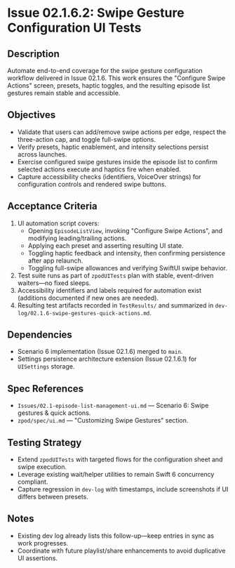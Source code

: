 # Issue 02.1.6.2: Swipe Gesture Configuration UI Tests

## Description
Automate end-to-end coverage for the swipe gesture configuration workflow delivered in Issue 02.1.6. This work ensures the "Configure Swipe Actions" screen, presets, haptic toggles, and the resulting episode list gestures remain stable and accessible.

## Objectives
- Validate that users can add/remove swipe actions per edge, respect the three-action cap, and toggle full-swipe options.
- Verify presets, haptic enablement, and intensity selections persist across launches.
- Exercise configured swipe gestures inside the episode list to confirm selected actions execute and haptics fire when enabled.
- Capture accessibility checks (identifiers, VoiceOver strings) for configuration controls and rendered swipe buttons.

## Acceptance Criteria
1. UI automation script covers:
   - Opening `EpisodeListView`, invoking "Configure Swipe Actions", and modifying leading/trailing actions.
   - Applying each preset and asserting resulting UI state.
   - Toggling haptic feedback and intensity, then confirming persistence after app relaunch.
   - Toggling full-swipe allowances and verifying SwiftUI swipe behavior.
2. Test suite runs as part of `zpodUITests` plan with stable, event-driven waiters—no fixed sleeps.
3. Accessibility identifiers and labels required for automation exist (additions documented if new ones are needed).
4. Resulting test artifacts recorded in `TestResults/` and summarized in `dev-log/02.1.6-swipe-gestures-quick-actions.md`.

## Dependencies
- Scenario 6 implementation (Issue 02.1.6) merged to `main`.
- Settings persistence architecture extension (Issue 02.1.6.1) for `UISettings` storage.

## Spec References
- `Issues/02.1-episode-list-management-ui.md` — Scenario 6: Swipe gestures & quick actions.
- `zpod/spec/ui.md` — "Customizing Swipe Gestures" section.

## Testing Strategy
- Extend `zpodUITests` with targeted flows for the configuration sheet and swipe execution.
- Leverage existing wait/helper utilities to remain Swift 6 concurrency compliant.
- Capture regression in `dev-log` with timestamps, include screenshots if UI differs between presets.

## Notes
- Existing dev log already lists this follow-up—keep entries in sync as work progresses.
- Coordinate with future playlist/share enhancements to avoid duplicative UI assertions.
